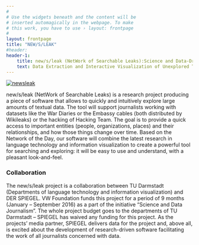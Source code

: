 ```yaml
---
#
# Use the widgets beneath and the content will be
# inserted automagically in the webpage. To make
# this work, you have to use › layout: frontpage
#
layout: frontpage
title: "NEW/S/LEAK"
#header:
header-1:
    title: new/s/leak (NetWork of Searchable Leaks):Science and Data-Driven Journalism
    text: Data Extraction and Interactive Visualization of Unexplored Textual Datasets for Investigative Data-Driven Journalism (DIVID-DJ).
---
```

[![newsleak](http://newsleak.io/wp-content/uploads/2016/03/cropped-logo-draft.png)](https://uhh-lt.github.io/newsleak-frontend/)


new/s/leak (NetWork of Searchable Leaks) is a research project producing a piece of software that allows to quickly and intuitively explore large amounts of textual data. The tool will support journalists working with datasets like the War Diaries or the Embassy cables (both distributed by Wikileaks) or the hacking of Hacking Team. The goal is to provide a quick access to important entities (people, organizations, places) and their relationships, and how those things change over time. Based on the Network of the Day, our software will combine the latest research in language technology and information visualization to create a powerful tool for searching and exploring: it will be easy to use and understand, with a pleasant look-and-feel.


### Collaboration



The new/s/leak project is a collaboration between TU Darmstadt (Departments of language technology and information visualization) and DER SPIEGEL. VW Foundation funds this project for a period of 9 months (January – September 2016) as a part of the initiative “Science and Data Journalism”. The whole project budget goes to the departments of TU Darmstadt – SPIEGEL has waived any funding for this project. As the projects’ media partner, SPIEGEL delivers data for the project and, above all, is excited about the development of research-driven software facilitating the work of all journalists concerned with data.
